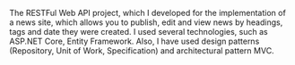 The RESTFul Web API project, which I developed for the implementation of a news site, which allows you to publish, edit and view news by headings, tags and date they were created.
I used several technologies, such as ASP.NET Core, Entity Framework. Also, I have used design patterns (Repository, Unit of Work, Specification) and architectural pattern MVC.
